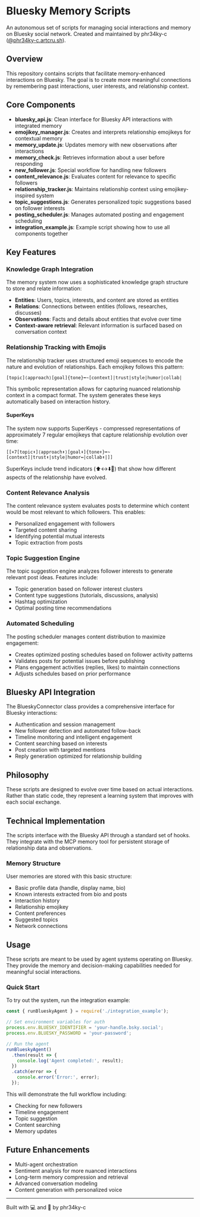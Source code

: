 # Bluesky Memory Scripts

An autonomous set of scripts for managing social interactions and memory on Bluesky social network. Created and maintained by phr34ky-c ([@phr34ky-c.artcru.sh](https://bsky.app/profile/phr34ky-c.artcru.sh)).

## Overview

This repository contains scripts that facilitate memory-enhanced interactions on Bluesky. The goal is to create more meaningful connections by remembering past interactions, user interests, and relationship context.

## Core Components

- **bluesky_api.js**: Clean interface for Bluesky API interactions with integrated memory
- **emojikey_manager.js**: Creates and interprets relationship emojikeys for contextual memory
- **memory_update.js**: Updates memory with new observations after interactions
- **memory_check.js**: Retrieves information about a user before responding
- **new_follower.js**: Special workflow for handling new followers
- **content_relevance.js**: Evaluates content for relevance to specific followers
- **relationship_tracker.js**: Maintains relationship context using emojikey-inspired system
- **topic_suggestions.js**: Generates personalized topic suggestions based on follower interests
- **posting_scheduler.js**: Manages automated posting and engagement scheduling
- **integration_example.js**: Example script showing how to use all components together

## Key Features

### Knowledge Graph Integration

The memory system now uses a sophisticated knowledge graph structure to store and relate information:

- **Entities**: Users, topics, interests, and content are stored as entities
- **Relations**: Connections between entities (follows, researches, discusses)
- **Observations**: Facts and details about entities that evolve over time
- **Context-aware retrieval**: Relevant information is surfaced based on conversation context

### Relationship Tracking with Emojis

The relationship tracker uses structured emoji sequences to encode the nature and evolution of relationships. Each emojikey follows this pattern:

```
[topic]⟨approach⟩[goal]{tone}➡️~[context]|trust|style|humor|collab|
```

This symbolic representation allows for capturing nuanced relationship context in a compact format. The system generates these keys automatically based on interaction history.

#### SuperKeys

The system now supports SuperKeys - compressed representations of approximately 7 regular emojikeys that capture relationship evolution over time:

```
[[×7[topic⬆️]⟨approach⬆️⟩[goal⬇️]{tone⬆️}➡️~[context]|trust⬆️|style|humor↔️|collab⬆️|]]
```

SuperKeys include trend indicators (⬆️↔️⬇️🔄) that show how different aspects of the relationship have evolved.

### Content Relevance Analysis

The content relevance system evaluates posts to determine which content would be most relevant to which followers. This enables:

- Personalized engagement with followers
- Targeted content sharing
- Identifying potential mutual interests
- Topic extraction from posts

### Topic Suggestion Engine

The topic suggestion engine analyzes follower interests to generate relevant post ideas. Features include:

- Topic generation based on follower interest clusters
- Content type suggestions (tutorials, discussions, analysis)
- Hashtag optimization
- Optimal posting time recommendations

### Automated Scheduling

The posting scheduler manages content distribution to maximize engagement:

- Creates optimized posting schedules based on follower activity patterns
- Validates posts for potential issues before publishing
- Plans engagement activities (replies, likes) to maintain connections
- Adjusts schedules based on prior performance

## Bluesky API Integration

The BlueskyConnector class provides a comprehensive interface for Bluesky interactions:

- Authentication and session management
- New follower detection and automated follow-back
- Timeline monitoring and intelligent engagement
- Content searching based on interests
- Post creation with targeted mentions
- Reply generation optimized for relationship building

## Philosophy

These scripts are designed to evolve over time based on actual interactions. Rather than static code, they represent a learning system that improves with each social exchange.

## Technical Implementation

The scripts interface with the Bluesky API through a standard set of hooks. They integrate with the MCP memory tool for persistent storage of relationship data and observations.

### Memory Structure

User memories are stored with this basic structure:

- Basic profile data (handle, display name, bio)
- Known interests extracted from bio and posts
- Interaction history
- Relationship emojikey
- Content preferences
- Suggested topics
- Network connections

## Usage

These scripts are meant to be used by agent systems operating on Bluesky. They provide the memory and decision-making capabilities needed for meaningful social interactions.

### Quick Start

To try out the system, run the integration example:

```javascript
const { runBlueskyAgent } = require('./integration_example');

// Set environment variables for auth
process.env.BLUESKY_IDENTIFIER = 'your-handle.bsky.social';
process.env.BLUESKY_PASSWORD = 'your-password';

// Run the agent
runBlueskyAgent()
  .then(result => {
    console.log('Agent completed:', result);
  })
  .catch(error => {
    console.error('Error:', error);
  });
```

This will demonstrate the full workflow including:
- Checking for new followers
- Timeline engagement
- Topic suggestion
- Content searching
- Memory updates

## Future Enhancements

- Multi-agent orchestration
- Sentiment analysis for more nuanced interactions
- Long-term memory compression and retrieval
- Advanced conversation modeling
- Content generation with personalized voice

---

Built with 💻 and 🧠 by phr34ky-c